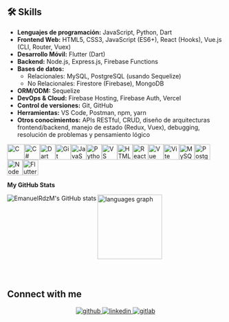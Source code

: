 

## 🛠 Skills
- **Lenguajes de programación:** JavaScript, Python, Dart  
- **Frontend Web:** HTML5, CSS3, JavaScript (ES6+), React (Hooks), Vue.js (CLI, Router, Vuex)  
- **Desarrollo Móvil:** Flutter (Dart)  
- **Backend:** Node.js, Express.js, Firebase Functions  
- **Bases de datos:**  
  - Relacionales: MySQL, PostgreSQL (usando Sequelize)  
  - No Relacionales: Firestore (Firebase), MongoDB
- **ORM/ODM:** Sequelize
- **DevOps & Cloud:** Firebase Hosting, Firebase Auth, Vercel  
- **Control de versiones:** Git, GitHub  
- **Herramientas:** VS Code, Postman, npm, yarn  
- **Otros conocimientos:** APIs RESTful, CRUD, diseño de arquitecturas frontend/backend, manejo de estado (Redux, Vuex), debugging, resolución de problemas y pensamiento lógico

<p align="left">
<a href="https://docs.microsoft.com/en-us/cpp/?view=msvc-170" target="_blank" rel="noreferrer"><img src="https://raw.githubusercontent.com/danielcranney/readme-generator/main/public/icons/skills/c-colored.svg" width="40" height="36" alt="C" /></a><a href="https://docs.microsoft.com/en-us/dotnet/csharp/" target="_blank" rel="noreferrer"><img src="https://raw.githubusercontent.com/danielcranney/readme-generator/main/public/icons/skills/csharp-colored.svg" width="36" height="36" alt="C#" /></a><a href="https://dart.dev/" target="_blank" rel="noreferrer"><img src="https://raw.githubusercontent.com/danielcranney/readme-generator/main/public/icons/skills/dart-colored.svg" width="36" height="36" alt="Dart" /></a><a href="https://git-scm.com/" target="_blank" rel="noreferrer"><img src="https://raw.githubusercontent.com/danielcranney/readme-generator/main/public/icons/skills/git-colored.svg" width="36" height="36" alt="Git" /></a><a href="https://developer.mozilla.org/en-US/docs/Web/JavaScript" target="_blank" rel="noreferrer"><img src="https://raw.githubusercontent.com/danielcranney/readme-generator/main/public/icons/skills/javascript-colored.svg" width="36" height="36" alt="JavaScript" /></a><a href="https://www.python.org/" target="_blank" rel="noreferrer"><img src="https://raw.githubusercontent.com/danielcranney/readme-generator/main/public/icons/skills/python-colored.svg" width="36" height="36" alt="Python" /></a><a href="https://code.visualstudio.com/" target="_blank" rel="noreferrer"><img src="https://raw.githubusercontent.com/danielcranney/readme-generator/main/public/icons/skills/visualstudiocode.svg" width="36" height="36" alt="VS Code" /></a><a href="https://developer.mozilla.org/en-US/docs/Glossary/HTML5" target="_blank" rel="noreferrer"><img src="https://raw.githubusercontent.com/danielcranney/readme-generator/main/public/icons/skills/html5-colored.svg" width="36" height="36" alt="HTML5" /></a><a href="https://reactjs.org/" target="_blank" rel="noreferrer"><img src="https://raw.githubusercontent.com/danielcranney/readme-generator/main/public/icons/skills/react-colored.svg" width="36" height="36" alt="React" /></a><a href="https://vuejs.org/" target="_blank" rel="noreferrer"><img src="https://raw.githubusercontent.com/danielcranney/readme-generator/main/public/icons/skills/vuejs-colored.svg" width="36" height="36" alt="Vue" /></a><a href="https://vitejs.dev/" target="_blank" rel="noreferrer"><img src="https://raw.githubusercontent.com/danielcranney/readme-generator/main/public/icons/skills/vite-colored.svg" width="36" height="36" alt="Vite" /></a><a href="https://www.mysql.com/" target="_blank" rel="noreferrer"><img src="https://raw.githubusercontent.com/danielcranney/readme-generator/main/public/icons/skills/mysql-colored.svg" width="36" height="36" alt="MySQL" /></a><a href="https://www.postgresql.org/" target="_blank" rel="noreferrer"><img src="https://raw.githubusercontent.com/danielcranney/readme-generator/main/public/icons/skills/postgresql-colored.svg" width="36" height="36" alt="PostgreSQL" /></a><a href="https://nodejs.org/en/" target="_blank" rel="noreferrer"><img src="https://raw.githubusercontent.com/danielcranney/readme-generator/main/public/icons/skills/nodejs-colored.svg" width="36" height="36" alt="NodeJS" /></a><a href="https://flutter.dev/" target="_blank" rel="noreferrer"><img src="https://raw.githubusercontent.com/danielcranney/readme-generator/main/public/icons/skills/flutter-colored.svg" width="36" height="36" alt="Flutter" /></a>
</p>

<b>My GitHub Stats</b>


<a href="http://www.github.com/EmanuelRdzM"><img src="https://github-readme-stats.vercel.app/api?username=EmanuelRdzM&show_icons=true&hide=&count_private=true&title_color=3382ed&text_color=14b8a6&icon_color=64748b&bg_color=1c1917&hide_border=false&show_icons=true" alt="EmanuelRdzM's GitHub stats" align="left" /></a>

  <img src="https://github-readme-stats.vercel.app/api/top-langs?username=EmanuelRdzM&locale=en&hide_title=false&layout=compact&card_width=320&langs_count=5&title_color=3382ed&text_color=14b8a6&bg_color=1c1917&hide_border=false&order=2" height="150" alt="languages graph"  />
</div>

###
<!--
## Proyectos destacados

- [Proyecto 1](enlace-al-proyecto): Breve descripción del proyecto y enlace al repositorio.
- [Proyecto 2](enlace-al-proyecto): Breve descripción del proyecto y enlace al repositorio.
- [Proyecto 3](enlace-al-proyecto): Breve descripción del proyecto y enlace al repositorio.
-->

<br/>  

## Connect with me  
<div align="center">
<a href="https://github.com/EmanuelRdzM" target="_blank">
<img src=https://img.shields.io/badge/github-%2324292e.svg?&style=for-the-badge&logo=github&logoColor=white alt=github style="margin-bottom: 5px;" />
</a>
<a href="https://linkedin.com/in/EmanuelRdzM" target="_blank">
<img src=https://img.shields.io/badge/linkedin-%231E77B5.svg?&style=for-the-badge&logo=linkedin&logoColor=white alt=linkedin style="margin-bottom: 5px;" />
</a>
<a href="https://gitlab.com/EmanuelRdzM" target="_blank">
<img src=https://img.shields.io/badge/gitlab-330F63.svg?&style=for-the-badge&logo=gitlab&logoColor=white alt=gitlab style="margin-bottom: 5px;" />
</a>  
</div>  


